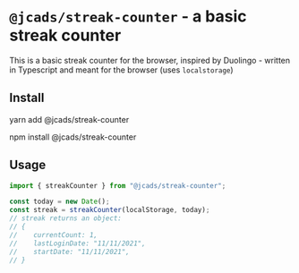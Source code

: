 # `@jcads/streak-counter` - a basic streak counter

This is a basic streak counter for the browser, inspired by Duolingo - written in Typescript and meant for the browser (uses `localstorage`)

## Install

yarn add @jcads/streak-counter

npm install @jcads/streak-counter

## Usage

```javascript
import { streakCounter } from "@jcads/streak-counter";

const today = new Date();
const streak = streakCounter(localStorage, today);
// streak returns an object:
// {
//    currentCount: 1,
//    lastLoginDate: "11/11/2021",
//    startDate: "11/11/2021",
// }
```
